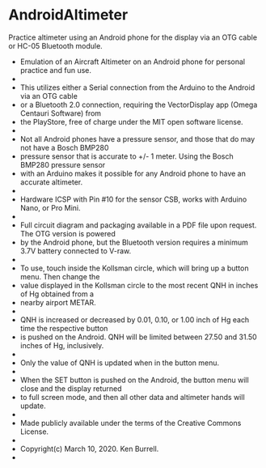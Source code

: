 # AndroidAltimeter
Practice altimeter using an Android phone for the display via an OTG cable or HC-05 Bluetooth module.

 *   Emulation of an Aircraft Altimeter on an Android phone for personal practice and fun use.
 *   
 *   This utilizes either a Serial connection from the Arduino to the Android via an OTG cable
 *   or a Bluetooth 2.0 connection, requiring the VectorDisplay app (Omega Centauri Software) from 
 *   the PlayStore, free of charge under the MIT open software license.
 *   
 *   Not all Android phones have a pressure sensor, and those that do may not have a Bosch BMP280
 *   pressure sensor that is accurate to +/- 1 meter.  Using the Bosch BMP280 pressure sensor
 *   with an Arduino makes it possible for any Android phone to have an accurate altimeter.
 *   
 *  Hardware ICSP with Pin #10 for the sensor CSB, works with Arduino Nano, or Pro Mini.
 *
 *  Full circuit diagram and packaging available in a PDF file upon request.  The OTG version is powered
 *  by the Android phone, but the Bluetooth version requires a minimum 3.7V battery connected to V-raw.
 *  
 *  To use, touch inside the Kollsman circle, which will bring up a button menu. Then change the
 *  value displayed in the Kollsman circle to the most recent QNH in inches of Hg obtained from a 
 *  nearby airport METAR.
 *  
 *  QNH is increased or decreased by 0.01, 0.10, or 1.00 inch of Hg each time the respective  button
 *  is pushed on the Android.  QNH will be limited between 27.50 and 31.50 inches of Hg, inclusively.
 *  
 *  Only the value of QNH is updated when in the button menu.
 *
 *  When the SET button is pushed on the Android, the button menu will close and the display returned
 *  to full screen mode, and then all other data and altimeter hands will update.
 *  
 *  Made publicly available under the terms of the Creative Commons License.
 *  
 *  Copyright(c) March 10, 2020.  Ken Burrell.
 *
